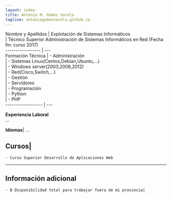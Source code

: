 ```yaml
---
layout: index
title: Antonio M. Gómez Varela
tagline: antoniogomezvarela.github.io
---
```


Nombre y Apellidos | Explotación de Sistemas Informáticos   
				   | Técnico Superior Administración de Sistemas Informáticos en Red (Fecha fin: curso 2017)   
 ----------------- | ---   
Formación Técnica  |	- Administración  
                   | 		- Sistemas Linux(Centos,Debian,Ubuntu,...)   
				   | 		- Windows server(2003,2008,2012)    
				   | 		- Red(Cisco,Switch,...)    
				   | 	- Gestión  
				   | 		- Servidores       
				   | 	- Programación  
				   | 		- Python   
				   | 		- PHP      
------------------ | ---   	
 











**Experiencia Laboral**  
...  

**Idiomas**| 
...  

**Cursos**| 
 --- 
	- Curso Superior Desarrollo de Aplicaciones Web  
 --- 
**Información adicional**  
 --- 
	- B Disponibilidad total para trabajar fuera de mi provincia| 
